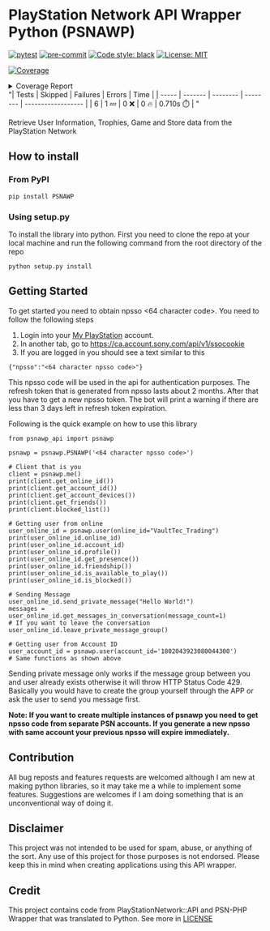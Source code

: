 
# PlayStation Network API Wrapper Python (PSNAWP)

[![pytest](https://github.com/isFakeAccount/psnawp/actions/workflows/pytest.yaml/badge.svg)](https://github.com/isFakeAccount/psnawp/actions/workflows/pytest.yaml)
[![pre-commit](https://github.com/isFakeAccount/psnawp/actions/workflows/pre-commit.yaml/badge.svg)](https://github.com/isFakeAccount/psnawp/actions/workflows/pre-commit.yaml)
[![Code style: black](https://img.shields.io/badge/code%20style-black-000000.svg)](https://github.com/psf/black)
[![License: MIT](https://img.shields.io/badge/License-MIT-yellow.svg)](https://opensource.org/licenses/MIT)

<!-- Pytest Coverage Comment:Begin -->
<a href="https://github.com/isFakeAccount/psnawp/blob/main/README.md"><img alt="Coverage" src="https://img.shields.io/badge/Coverage-0%25-red.svg" /></a><br/><details><summary>Coverage Report </summary><table><tr><th>File</th><th>Stmts</th><th>Miss</th><th>Cover</th><th>Missing</th></tr><tbody><tr><td colspan="5"><b>src/psnawp_api</b></td></tr><tr><td>&nbsp; &nbsp;<a href="https://github.com/isFakeAccount/psnawp/blob/main/src/psnawp_api/__init__.py">__init__.py</a></td><td>1</td><td>1</td><td>0%</td><td><a href="https://github.com/isFakeAccount/psnawp/blob/main/src/psnawp_api/__init__.py#L1">1</a></td></tr><tr><td>&nbsp; &nbsp;<a href="https://github.com/isFakeAccount/psnawp/blob/main/src/psnawp_api/authenticator.py">authenticator.py</a></td><td>40</td><td>40</td><td>0%</td><td><a href="https://github.com/isFakeAccount/psnawp/blob/main/src/psnawp_api/authenticator.py#L1-L125">1&ndash;125</a></td></tr><tr><td>&nbsp; &nbsp;<a href="https://github.com/isFakeAccount/psnawp/blob/main/src/psnawp_api/base.py">base.py</a></td><td>3</td><td>3</td><td>0%</td><td><a href="https://github.com/isFakeAccount/psnawp/blob/main/src/psnawp_api/base.py#L1-L5">1&ndash;5</a></td></tr><tr><td>&nbsp; &nbsp;<a href="https://github.com/isFakeAccount/psnawp/blob/main/src/psnawp_api/client.py">client.py</a></td><td>32</td><td>32</td><td>0%</td><td><a href="https://github.com/isFakeAccount/psnawp/blob/main/src/psnawp_api/client.py#L1-L87">1&ndash;87</a></td></tr><tr><td>&nbsp; &nbsp;<a href="https://github.com/isFakeAccount/psnawp/blob/main/src/psnawp_api/endpoints.py">endpoints.py</a></td><td>2</td><td>2</td><td>0%</td><td><a href="https://github.com/isFakeAccount/psnawp/blob/main/src/psnawp_api/endpoints.py#L1-L7">1&ndash;7</a></td></tr><tr><td>&nbsp; &nbsp;<a href="https://github.com/isFakeAccount/psnawp/blob/main/src/psnawp_api/message_thread.py">message_thread.py</a></td><td>37</td><td>37</td><td>0%</td><td><a href="https://github.com/isFakeAccount/psnawp/blob/main/src/psnawp_api/message_thread.py#L4-L109">4&ndash;109</a></td></tr><tr><td>&nbsp; &nbsp;<a href="https://github.com/isFakeAccount/psnawp/blob/main/src/psnawp_api/psnawp.py">psnawp.py</a></td><td>22</td><td>22</td><td>0%</td><td><a href="https://github.com/isFakeAccount/psnawp/blob/main/src/psnawp_api/psnawp.py#L1-L59">1&ndash;59</a></td></tr><tr><td>&nbsp; &nbsp;<a href="https://github.com/isFakeAccount/psnawp/blob/main/src/psnawp_api/psnawp_exceptions.py">psnawp_exceptions.py</a></td><td>9</td><td>9</td><td>0%</td><td><a href="https://github.com/isFakeAccount/psnawp/blob/main/src/psnawp_api/psnawp_exceptions.py#L3-L21">3&ndash;21</a></td></tr><tr><td>&nbsp; &nbsp;<a href="https://github.com/isFakeAccount/psnawp/blob/main/src/psnawp_api/request_builder.py">request_builder.py</a></td><td>51</td><td>51</td><td>0%</td><td><a href="https://github.com/isFakeAccount/psnawp/blob/main/src/psnawp_api/request_builder.py#L1-L106">1&ndash;106</a></td></tr><tr><td>&nbsp; &nbsp;<a href="https://github.com/isFakeAccount/psnawp/blob/main/src/psnawp_api/search.py">search.py</a></td><td>11</td><td>11</td><td>0%</td><td><a href="https://github.com/isFakeAccount/psnawp/blob/main/src/psnawp_api/search.py#L1-L35">1&ndash;35</a></td></tr><tr><td>&nbsp; &nbsp;<a href="https://github.com/isFakeAccount/psnawp/blob/main/src/psnawp_api/user.py">user.py</a></td><td>58</td><td>58</td><td>0%</td><td><a href="https://github.com/isFakeAccount/psnawp/blob/main/src/psnawp_api/user.py#L1-L149">1&ndash;149</a></td></tr><tr><td><b>TOTAL</b></td><td><b>266</b></td><td><b>266</b></td><td><b>0%</b></td><td>&nbsp;</td></tr></tbody></table></details>
"| Tests | Skipped | Failures | Errors | Time |
| ----- | ------- | -------- | -------- | ------------------ |
| 6 | 1 :zzz: | 0 :x: | 0 :fire: | 0.710s :stopwatch: |
"
<!-- Pytest Coverage Comment:End -->

Retrieve User Information, Trophies, Game and Store data from the PlayStation Network

## How to install

### From PyPI

```
pip install PSNAWP
```
### Using setup.py
To install the library into python. First you need to clone the repo at your local machine and run the following command from the root directory of the repo

```
python setup.py install
```

## Getting Started

To get started you need to obtain npsso <64 character code>. You need to follow the following steps

1. Login into your [My PlayStation](https://my.playstation.com/) account.
2. In another tab, go to https://ca.account.sony.com/api/v1/ssocookie
3. If you are logged in you should see a text similar to this

```
{"npsso":"<64 character npsso code>"}
```
This npsso code will be used in the api for authentication purposes. The refresh token that is generated from npsso lasts about 2 months. After that you have to get a new npsso token. The bot will print a warning if there are less than 3 days left in refresh token expiration.

Following is the quick example on how to use this library

```
from psnawp_api import psnawp

psnawp = psnawp.PSNAWP('<64 character npsso code>')

# Client that is you
client = psnawp.me()
print(client.get_online_id())
print(client.get_account_id())
print(client.get_account_devices())
print(client.get_friends())
print(client.blocked_list())

# Getting user from online
user_online_id = psnawp.user(online_id="VaultTec_Trading")
print(user_online_id.online_id)
print(user_online_id.account_id)
print(user_online_id.profile())
print(user_online_id.get_presence())
print(user_online_id.friendship())
print(user_online_id.is_available_to_play())
print(user_online_id.is_blocked())

# Sending Message
user_online_id.send_private_message("Hello World!")
messages = user_online_id.get_messages_in_conversation(message_count=1)
# If you want to leave the conversation
user_online_id.leave_private_message_group()

# Getting user from Account ID
user_account_id = psnawp.user(account_id='1802043923080044300')
# Same functions as shown above
 ```
Sending private message only works if the message group between you and user already exists otherwise it will throw HTTP Status Code 429. Basically you would have to create the group yourself through the APP or ask the user to send you message first.

**Note: If you want to create multiple instances of psnawp you need to get npsso code from separate PSN accounts. If you generate a new npsso with same account your previous npsso will expire immediately.**

## Contribution

All bug reposts and features requests are welcomed although I am new at making python libraries, so it may take me a while to implement some features. Suggestions are welcomes if I am doing something that is an unconventional way of doing it.

## Disclaimer

This project was not intended to be used for spam, abuse, or anything of the sort. Any use of this project for those purposes is not endorsed. Please keep this in mind when creating applications using this API wrapper.

## Credit

This project contains code from PlayStationNetwork::API and PSN-PHP Wrapper that was translated to Python. See more in [LICENSE](LICENSE.md)
